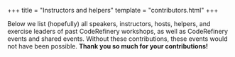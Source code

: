 +++
title = "Instructors and helpers"
template = "contributors.html"
+++

Below we list (hopefully) all speakers, instructors, hosts, helpers, and
exercise leaders of past CodeRefinery workshops, as well as CodeRefinery events
and shared events. Without these contributions, these events would not have been possible.
**Thank you so much for your contributions!**
